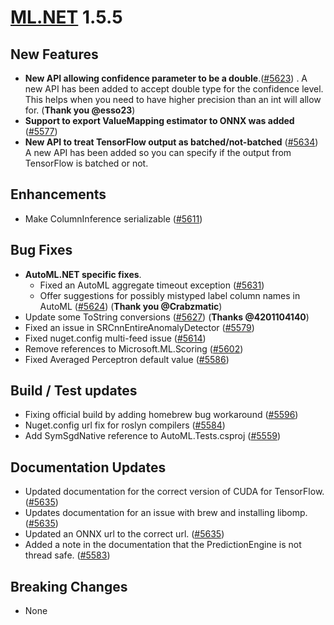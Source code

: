 # [ML.NET](http://dot.net/ml) 1.5.5

## **New Features**
- **New API allowing confidence parameter to be a double**.([#5623](https://github.com/dotnet/machinelearning/pull/5623))
. A new API has been added to accept double type for the confidence level. This helps when you need to have higher precision than an int will allow for. (**Thank you @esso23**)
- **Support to export ValueMapping estimator to ONNX was added** ([#5577](https://github.com/dotnet/machinelearning/pull/5577))
- **New API to treat TensorFlow output as batched/not-batched** ([#5634](https://github.com/dotnet/machinelearning/pull/5634)) A new API has been added so you can specify if the output from TensorFlow is batched or not.


## **Enhancements**
- Make ColumnInference serializable ([#5611](https://github.com/dotnet/machinelearning/pull/5611))


## **Bug Fixes**
- **AutoML.NET specific fixes**.
  - Fixed an AutoML aggregate timeout exception ([#5631](https://github.com/dotnet/machinelearning/pull/5631))
  - Offer suggestions for possibly mistyped label column names in AutoML ([#5624](https://github.com/dotnet/machinelearning/pull/5624)) (**Thank you @Crabzmatic**)
- Update some ToString conversions ([#5627](https://github.com/dotnet/machinelearning/pull/5627)) (**Thanks @4201104140**)
- Fixed an issue in SRCnnEntireAnomalyDetector ([#5579](https://github.com/dotnet/machinelearning/pull/5579))
- Fixed nuget.config multi-feed issue ([#5614](https://github.com/dotnet/machinelearning/pull/5614))
- Remove references to Microsoft.ML.Scoring ([#5602](https://github.com/dotnet/machinelearning/pull/5602))
- Fixed Averaged Perceptron default value ([#5586](https://github.com/dotnet/machinelearning/pull/5586))


## **Build / Test updates**
- Fixing official build by adding homebrew bug workaround ([#5596](https://github.com/dotnet/machinelearning/pull/5596))
- Nuget.config url fix for roslyn compilers ([#5584](https://github.com/dotnet/machinelearning/pull/5584))
- Add SymSgdNative reference to AutoML.Tests.csproj ([#5559](https://github.com/dotnet/machinelearning/pull/5559))


## **Documentation Updates**
- Updated documentation for the correct version of CUDA for TensorFlow. ([#5635](https://github.com/dotnet/machinelearning/pull/5635))
- Updates documentation for an issue with brew and installing libomp. ([#5635](https://github.com/dotnet/machinelearning/pull/5635))
- Updated an ONNX url to the correct url.  ([#5635](https://github.com/dotnet/machinelearning/pull/5635))
- Added a note in the documentation that the PredictionEngine is not thread safe. ([#5583](https://github.com/dotnet/machinelearning/pull/5583))


## **Breaking Changes**
- None
